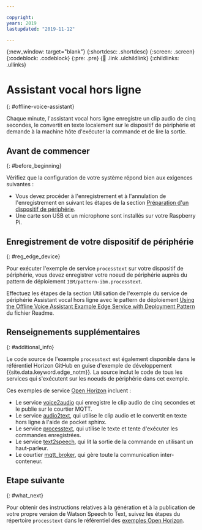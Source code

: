 ```yaml
---

copyright:
years: 2019
lastupdated: "2019-11-12"

---
```


{:new_window: target="blank"}
{:shortdesc: .shortdesc}
{:screen: .screen}
{:codeblock: .codeblock}
{:pre: .pre}
{:child: .link .ulchildlink}
{:childlinks: .ullinks}

# Assistant vocal hors ligne
{: #offline-voice-assistant}

Chaque minute, l'assistant vocal hors ligne enregistre un clip audio de cinq secondes, le convertit en texte localement sur le dispositif de périphérie et demande à la machine hôte d'exécuter la commande et de lire la sortie. 

## Avant de commencer
{: #before_beginning}

Vérifiez que la configuration de votre système répond bien aux exigences suivantes :

* Vous devez procéder à l'enregistrement et à l'annulation de l'enregistrement en suivant les étapes de la section [Préparation d'un dispositif de périphérie](../installing/adding_devices.md).
* Une carte son USB et un microphone sont installés sur votre Raspberry Pi. 

## Enregistrement de votre dispositif de périphérie
{: #reg_edge_device}

Pour exécuter l'exemple de service `processtext` sur votre dispositif de périphérie, vous devez enregistrer votre noeud de périphérie auprès du pattern de déploiement `IBM/pattern-ibm.processtext`. 

Effectuez les étapes de la section Utilisation de l'exemple du service de périphérie Assistant vocal hors ligne avec le pattern de déploiement [Using the Offline Voice Assistant Example Edge Service with Deployment Pattern](https://github.com/open-horizon/examples/tree/master/edge/services/processtext#-using-the-offline-voice-assistant-example-edge-service-with-deployment-pattern) du fichier Readme.

## Renseignements supplémentaires
{: #additional_info}

Le code source de l'exemple `processtext` est également disponible dans le référentiel Horizon GitHub en guise d'exemple de développement {{site.data.keyword.edge_notm}}. La source inclut le code de tous les services qui s'exécutent sur les noeuds de périphérie dans cet exemple. 

Ces exemples de service [Open Horizon](https://github.com/open-horizon/examples/tree/master/edge/services/voice2audio) incluent :

* Le service [voice2audio](https://github.com/open-horizon/examples/tree/master/edge/services/voice2audio) qui enregistre le clip audio de cinq secondes et le publie sur le courtier MQTT.
* Le service [audio2text](https://github.com/open-horizon/examples/tree/master/edge/services/audio2text), qui utilise le clip audio et le convertit en texte hors ligne à l'aide de pocket sphinx.
* Le service [processtext](https://github.com/open-horizon/examples/tree/master/edge/services/processtext), qui utilise le texte et tente d'exécuter les commandes enregistrées.
* Le service [text2speech](https://github.com/open-horizon/examples/tree/master/edge/services/text2speech), qui lit la sortie de la commande en utilisant un haut-parleur.
* Le courtier [mqtt_broker](https://github.com/open-horizon/examples/tree/master/edge/services/mqtt_broker), qui gère toute la communication inter-conteneur.

## Etape suivante
{: #what_next}

Pour obtenir des instructions relatives à la génération et à la publication de votre propre version de Watson Speech to Text, suivez les étapes du répertoire `processtext` dans le référentiel des [exemples Open Horizon](https://github.com/open-horizon/examples/blob/master/edge/services/processtext/CreateService.md#-building-and-publishing-your-own-version-of-the-offline-voice-assistant-edge-service). 
